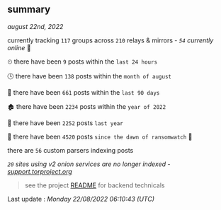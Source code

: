 
## summary
_august 22nd, 2022_

currently tracking `117` groups across `210` relays & mirrors - _`54` currently online_ 📡

⏲ there have been `9` posts within the `last 24 hours`

🕓 there have been `138` posts within the `month of august`

📅 there have been `661` posts within the `last 90 days`

🏚 there have been `2234` posts within the `year of 2022`

🚀 there have been `2252` posts `last year`

🦕 there have been `4520` posts `since the dawn of ransomwatch` 🐣

there are `56` custom parsers indexing posts

_`20` sites using v2 onion services are no longer indexed - [support.torproject.org](https://support.torproject.org/onionservices/v2-deprecation/)_

> see the project [README](https://github.com/jmousqueton/ransomwatch#readme) for backend technicals



Last update : _Monday 22/08/2022 06:10:43 (UTC)_

